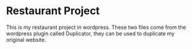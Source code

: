 # Restaurant Project
This is my restaurant project in wordpress.
These two files come from the wordpress plugin called Duplicator, they can be used to duplicate my original website.
